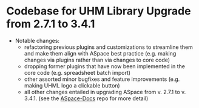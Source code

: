 # Codebase for UHM Library Upgrade from 2.7.1 to 3.4.1

- Notable changes: 
  - refactoring previous plugins and customizations to streamline them and make them align with ASpace best practice (e.g. making changes via plugins rather than via changes to core code)
  - dropping former plugins that have now been implemented in the core code (e.g. spreadsheet batch import)
  - other assorted minor bugfixes and feature improvements (e.g. making UHML logo a clickable button)
  - all other changes entailed in upgrading ASpace from v. 2.7.1 to v. 3.4.1. (see the [ASpace-Docs](https://github.com/UnivHI-MLib-Arch/ASpace-Docs/) repo for more detail)
